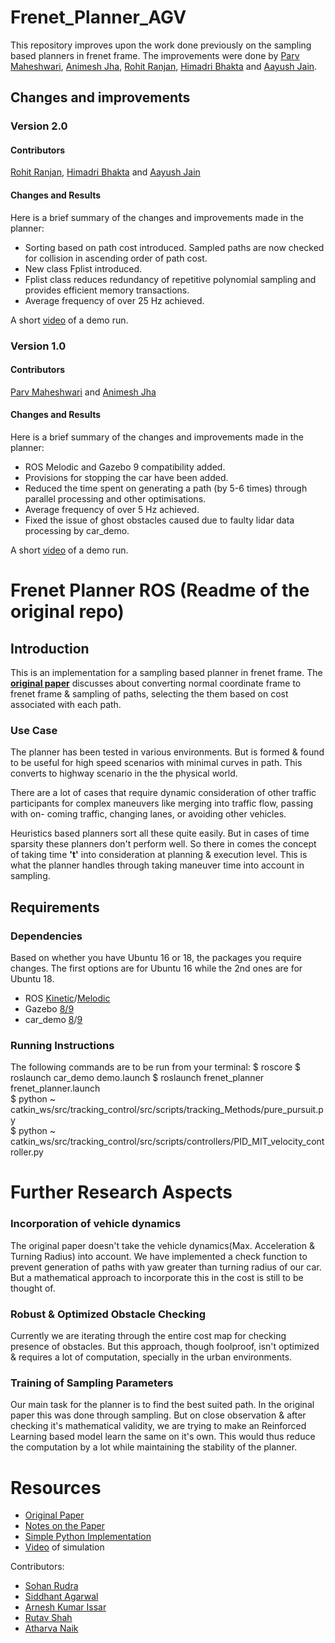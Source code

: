 # Frenet_Planner_AGV
This repository improves upon the work done previously on the sampling based planners in frenet frame. The improvements were done by [Parv Maheshwari](https://github.com/Parv-Maheshwari), [Animesh Jha](https://github.com/anime-sh), [Rohit Ranjan](https://github.com/thefurorjuror), [Himadri Bhakta](https://github.com/sirmisscriesalot) and [Aayush Jain](https://github.com/Aayush-Jain01).

## Changes and improvements
### Version 2.0 
#### Contributors
[Rohit Ranjan](https://github.com/thefurorjuror), [Himadri Bhakta](https://github.com/sirmisscriesalot) and [Aayush Jain](https://github.com/Aayush-Jain01)
#### Changes and Results
Here is a brief summary of the changes and improvements made in the planner:
* Sorting based on path cost introduced. Sampled paths are now checked for collision in ascending order of path cost.
* New class Fplist introduced.
* Fplist class reduces redundancy of repetitive polynomial sampling and provides efficient memory transactions.   
* Average frequency of over 25 Hz achieved.

A short [video](https://youtu.be/8txINQdnBJU) of a demo run.
### Version 1.0 
#### Contributors
[Parv Maheshwari](https://github.com/Parv-Maheshwari) and [Animesh Jha](https://github.com/anime-sh)
#### Changes and Results
Here is a brief summary of the changes and improvements made in the planner:
* ROS Melodic and Gazebo 9 compatibility added.
* Provisions for stopping the car have been added.
* Reduced the time spent on generating a path (by 5-6 times) through parallel processing and other optimisations.
* Average frequency of over 5 Hz achieved.
* Fixed the issue of ghost obstacles caused due to faulty lidar data processing by car_demo.

A short [video](https://youtu.be/BPBGQtXIR2Q) of a demo run.  
# Frenet Planner ROS (Readme of the original repo)

## Introduction
This is an implementation for a sampling based planner in frenet frame. 
The [**original paper**](https://www.researchgate.net/publication/224156269_Optimal_Trajectory_Generation_for_Dynamic_Street_Scenarios_in_a_Frenet_Frame) discusses about converting normal coordinate frame to frenet frame & sampling of paths, selecting the them based on cost associated with each path. 

### Use Case
The planner has been tested in various environments. But is formed & found to be useful for high speed scenarios with minimal curves in path. This converts to highway scenario in the the physical world.

There are a lot of cases that require dynamic consideration of other traffic participants for complex maneuvers like merging into traffic flow, passing with on-
coming traffic, changing lanes, or avoiding other vehicles. 

Heuristics based planners sort all these quite easily. But in cases of time sparsity these planners don't perform well. So there in comes the concept of taking time **'t'** into consideration at planning & execution level. This is what the planner handles through taking maneuver time into account in sampling.  

## Requirements
### Dependencies 
 Based on whether you have Ubuntu 16 or 18, the packages you require changes. The first options are for Ubuntu 16 while the 2nd ones are for Ubuntu 18.
- ROS [Kinetic](http://wiki.ros.org/kinetic/Installation/Ubuntu)/[Melodic](http://wiki.ros.org/melodic/Installation/Ubuntu)
 - Gazebo [8/9](https://medium.com/@abhiksingla10/setting-up-ros-kinetic-and-gazebo-8-or-9-70f2231af21a)
 - car_demo [8](https://drive.google.com/open?id=1c7gM1AfW6i5L6ZNBFWT8nnvKydPoz3C-)/[9](https://github.com/osrf/car_demo)

### Running Instructions
The following commands are to be run from your terminal:
    $ roscore
    $ roslaunch car_demo demo.launch
    $ roslaunch frenet_planner frenet_planner.launch   
    $ python ~ catkin_ws/src/tracking_control/src/scripts/tracking_Methods/pure_pursuit.py  
    $ python ~ catkin_ws/src/tracking_control/src/scripts/controllers/PID_MIT_velocity_controller.py

# Further Research Aspects
### Incorporation of vehicle dynamics 
The original paper doesn't take the vehicle dynamics(Max. Acceleration & Turning Radius) into account. We have implemented a check function to prevent generation of paths with yaw greater than turning radius of our car. But a mathematical approach to incorporate this in the cost is still to be thought of.
### Robust & Optimized Obstacle Checking
Currently we are iterating through the entire cost map for checking presence of obstacles. But this approach, though foolproof, isn't optimized & requires a lot of computation, specially in the urban environments.
### Training of Sampling Parameters
Our main task for the planner is to find the best suited path. In the original paper this was done through sampling. But on close observation & after checking it's mathematical validity, we are trying to make an Reinforced Learning based model learn the same on it's own. This would thus reduce the computation by a lot while maintaining the stability of the planner.  
# Resources
- [Original Paper](https://www.researchgate.net/publication/224156269_Optimal_Trajectory_Generation_for_Dynamic_Street_Scenarios_in_a_Frenet_Frame) 
- [Notes on the Paper](https://drive.google.com/file/d/1ZkUTlOpAZ7df4IcZ8Ny91uF-eHg1mh4t/view?usp=sharing)
- [Simple Python Implementation](https://github.com/AtsushiSakai/PythonRobotics/tree/master/PathPlanning/FrenetOptimalTrajectory)
- [Video](https://youtu.be/sv6ST721SI4) of simulation

Contributors:
- [Sohan Rudra](https://github.com/rudrasohan)
- [Siddhant Agarwal](https://github.com/agarwalsiddhant10)
- [Arnesh Kumar Issar](https://github.com/thefatbandit)
- [Rutav Shah](https://github.com/ShahRutav)
- [Atharva Naik](https://github.com/atharva-naik)
